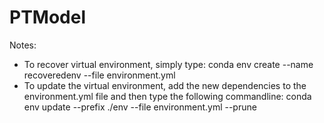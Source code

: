 # PTModel
Notes:
- To recover virtual environment, simply type: conda env create --name recoveredenv --file environment.yml 
- To update the virtual environment, add the new dependencies to the environment.yml file and then type the following commandline: conda env update --prefix ./env --file environment.yml --prune
